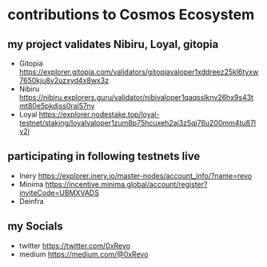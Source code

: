# contributions to Cosmos Ecosystem
## my project validates Nibiru, Loyal, gitopia
* Gitopia https://explorer.gitopia.com/validators/gitopiavaloper1xddreez25kl6tyxw7650kju8v2uzxyd4x8wx3z
* Nibiru https://nibiru.explorers.guru/validator/nibivaloper1qaqsslknv26hx9s43tmt80e5pkdjss0ral57ny
* Loyal https://explorer.nodestake.top/loyal-testnet/staking/loyalvaloper1zum8p75hcuxeh2aj3z5qj76u200mm4tu87lv2j


## participating in following testnets live
* Inery https://explorer.inery.io/master-nodes/account_info/?name=revo
* Minima https://incentive.minima.global/account/register?inviteCode=UBMXVADS
* Deinfra 


## my Socials
* twitter https://twitter.com/0xRevo
* medium https://medium.com/@0xRevo

